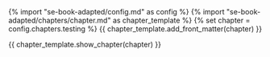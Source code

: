 <frontmatter>
{% import "se-book-adapted/config.md" as config %}
{% import "se-book-adapted/chapters/chapter.md" as chapter_template %}
{% set chapter = config.chapters.testing %}
{{ chapter_template.add_front_matter(chapter) }}
</frontmatter>

{{ chapter_template.show_chapter(chapter) }}
